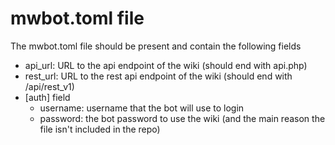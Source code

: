 # mwbot.toml file
The mwbot.toml file should be present and contain the following fields
- api_url: URL to the api endpoint of the wiki (should end with api.php)
- rest_url: URL to the rest api endpoint of the wiki (should end with /api/rest_v1)
- [auth] field
  - username: username that the bot will use to login
  - password: the bot password to use the wiki (and the main reason the file isn't included in the repo)
